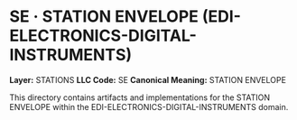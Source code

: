 # SE · STATION ENVELOPE (EDI-ELECTRONICS-DIGITAL-INSTRUMENTS)

**Layer:** STATIONS
**LLC Code:** SE
**Canonical Meaning:** STATION ENVELOPE

This directory contains artifacts and implementations for the STATION ENVELOPE within the EDI-ELECTRONICS-DIGITAL-INSTRUMENTS domain.
